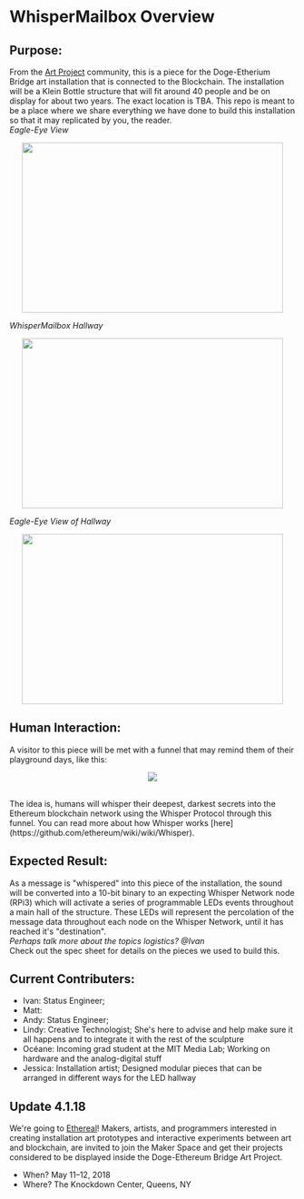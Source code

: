 # WhisperMailbox Overview

## Purpose: 
From the [Art Project](https://medium.com/truebit/statements-on-creative-alliances-and-integrated-participation-6afdead8786a) community, this is a piece for the Doge-Etherium Bridge art installation that is connected to the Blockchain. The installation will be a Klein Bottle structure that will fit around 40 people and be on display for about two years. The exact location is TBA. This repo is meant to be a place where we share everything we have done to build this installation so that it may replicated by you, the reader.
<br>
*Eagle-Eye View*
<p align="center">
  <img width="460" height="300" src="https://github.com/oceaneboulais/WhisperMailbox/blob/master/img/top_view.jpg">
</p>

*WhisperMailbox Hallway*
<p align="center">
  <img width="460" height="300" src="https://github.com/oceaneboulais/WhisperMailbox/blob/master/img/hallway.jpg">
</p>

*Eagle-Eye View of Hallway*
<p align="center">
  <img width="460" height="300" src="https://github.com/oceaneboulais/WhisperMailbox/blob/master/img/eagle_eye_hallway.jpg">
</p>



## Human Interaction: 
A visitor to this piece will be met with a funnel that may remind them of their playground days, like this:<p align="center">
  <img src="http://littletikescommercial.com/wp-content/uploads/2014/11/SeigelSoccer-TN-329.jpg">
</p>
<br> The idea is, humans will whisper their deepest, darkest secrets into the Ethereum blockchain network using the Whisper Protocol through this funnel. You can read more about how Whisper works [here](https://github.com/ethereum/wiki/wiki/Whisper). 

## Expected Result: 
As a message is "whispered" into this piece of the installation, the sound will be converted into a 10-bit binary to an expecting Whisper Network node (RPi3) which will activate a series of programmable LEDs events throughout a main hall of the structure. These LEDs will represent the percolation of the message data throughout each node on the Whisper Network, until it has reached it's "destination".
<br>*Perhaps talk more about the topics logistics? @Ivan*
<br>Check out the spec sheet for details on the pieces we used to build this.

## Current Contributers: 
  - Ivan: Status Engineer; 
  - Matt:
  - Andy: Status Engineer; 
  - Lindy: Creative Technologist; She's here to advise and help make sure it all happens and to integrate it with the rest of the sculpture
  - Océane: Incoming grad student at the MIT Media Lab; Working on hardware and the analog-digital stuff
  - Jessica: Installation artist; Designed modular pieces that can be arranged in different ways for the LED hallway
  
  
 ## Update 4.1.18
We're going to [Ethereal](https://medium.com/artproject-truebit/maker-space-ethereal-summit-1c3bf1224203)! Makers, artists, and programmers interested in creating installation art prototypes and interactive experiments between art and blockchain, are invited to join the Maker Space and get their projects considered to be displayed inside the Doge-Ethereum Bridge Art Project.
- When? May 11–12, 2018
- Where? The Knockdown Center, Queens, NY



